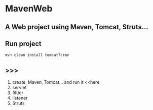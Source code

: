 # MavenWeb

## A Web project using Maven, Tomcat, Struts...

## Run project

    mvn clean install tomcat7:run

## >>>

1. create, Maven, Tomcat... and run it <<here
2. servlet
3. filtter
4. listener
5. Struts
